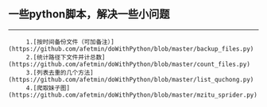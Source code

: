 ## 一些python脚本，解决一些小问题
------------------------------
         1.[按时间备份文件（可加备注）](https://github.com/afetmin/doWithPython/blob/master/backup_files.py)
         2.[统计路径下文件并计总数](https://github.com/afetmin/doWithPython/blob/master/count_files.py)
         3.[列表去重的几个方法](https://github.com/afetmin/doWithPython/blob/master/list_quchong.py)
         4.[爬取妹子图](https://github.com/afetmin/doWithPython/blob/master/mzitu_sprider.py)